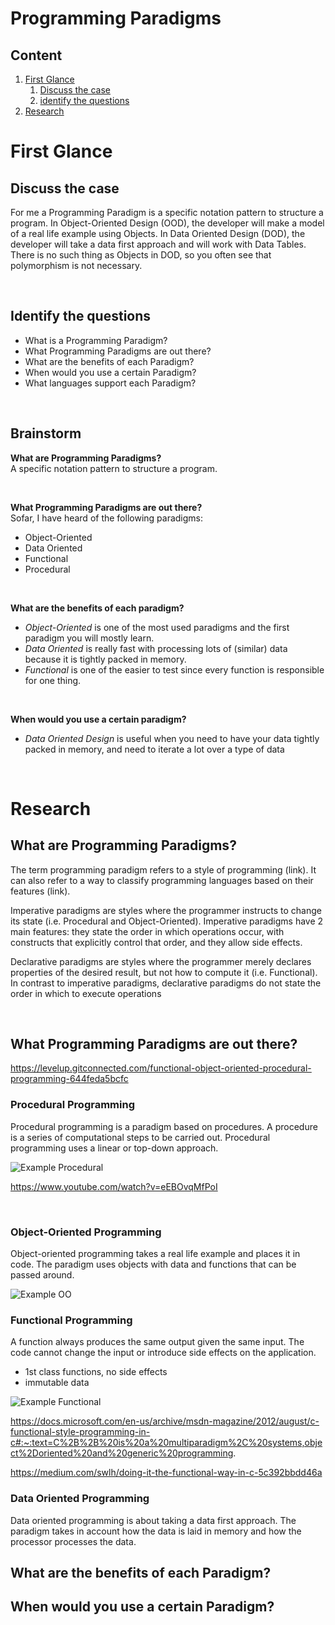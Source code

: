 # Programming Paradigms

## Content
1. [First Glance](#first-glance)
    1. [Discuss the case](#discuss-the-case)
    1. [identify the questions](#brainstorm)
1. [Research](#research)


# First Glance

## Discuss the case

For me a Programming Paradigm is a specific notation pattern to structure a program. In Object-Oriented Design (OOD), the developer will make a model of a real life example using Objects. In Data Oriented Design (DOD), the developer will take a data first approach and will work with Data Tables. There is no such thing as Objects in DOD, so you often see that polymorphism is not necessary.

</br>

## Identify the questions

- What is a Programming Paradigm?
- What Programming Paradigms are out there?
- What are the benefits of each Paradigm?
- When would you use a certain Paradigm?
- What languages support each Paradigm?

</br>

## Brainstorm

**What are Programming Paradigms?** </br>
A specific notation pattern to structure a program.

</br>

**What Programming Paradigms are out there?** </br>
Sofar, I have heard of the following paradigms:
- Object-Oriented
- Data Oriented
- Functional
- Procedural

</br>

**What are the benefits of each paradigm?**
- *Object-Oriented* is one of the most used paradigms and the first paradigm you will mostly learn.
- *Data Oriented* is really fast with processing lots of (similar) data because it is tightly packed in memory.
- *Functional* is one of the easier to test since every function is responsible for one thing.

</br>

**When would you use a certain paradigm?**
- *Data Oriented Design* is useful when you need to have your data tightly packed in memory, and need to iterate a lot over a type of data

</br>

# Research

## What are Programming Paradigms?

The term programming paradigm refers to a style of programming (link). It can also refer to a way to classify programming languages based on their features (link).

Imperative paradigms are styles where the programmer instructs to change its state (i.e. Procedural and Object-Oriented). Imperative paradigms have 2 main features: they state the order in which operations occur, with constructs that explicitly control that order, and they allow side effects.

Declarative paradigms are styles where the programmer merely declares properties of the desired result, but not how to compute it (i.e. Functional). In contrast to imperative paradigms, declarative paradigms do not state the order in which to execute operations

</br>

## What Programming Paradigms are out there?

https://levelup.gitconnected.com/functional-object-oriented-procedural-programming-644feda5bcfc

### Procedural Programming

Procedural programming is a paradigm based on procedures. A procedure is a series of computational steps to be carried out. Procedural programming uses a linear or top-down approach.

![Example Procedural](https://miro.medium.com/max/760/1*0Wf_gVG07U_hLWRKZaGR9g.png)

https://www.youtube.com/watch?v=eEBOvqMfPoI 

</br>

### Object-Oriented Programming

Object-oriented programming takes a real life example and places it in code. The paradigm uses objects with data and functions that can be passed around. 

![Example OO](https://miro.medium.com/max/538/1*QvNPMRYJ6we3fffXsVvJMw.png)

### Functional Programming

A function always produces the same output given the same input. The code cannot change the input or introduce side effects on the application.

- 1st class functions, no side effects
- immutable data

![Example Functional](https://miro.medium.com/max/1358/1*eLD4Q6auoz4XDlq4nOvJow.png)

https://docs.microsoft.com/en-us/archive/msdn-magazine/2012/august/c-functional-style-programming-in-c#:~:text=C%2B%2B%20is%20a%20multiparadigm%2C%20systems,object%2Doriented%20and%20generic%20programming.

https://medium.com/swlh/doing-it-the-functional-way-in-c-5c392bbdd46a


### Data Oriented Programming

Data oriented programming is about taking a data first approach. The paradigm takes in account how the data is laid in memory and how the processor processes the data.

## What are the benefits of each Paradigm?

## When would you use a certain Paradigm?
